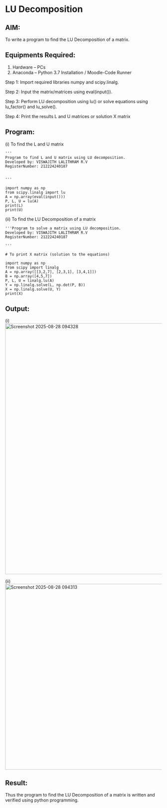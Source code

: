 # LU Decomposition 

## AIM:
To write a program to find the LU Decomposition of a matrix.

## Equipments Required:
1. Hardware – PCs
2. Anaconda – Python 3.7 Installation / Moodle-Code Runner

Step 1:
Import required libraries numpy and scipy.linalg.

Step 2:
Input the matrix/matrices using eval(input()).

Step 3:
Perform LU decomposition using lu() or solve equations using lu_factor() and lu_solve().

Step 4:
Print the results L and U matrices or solution X matrix

## Program:
(i) To find the L and U matrix
```
'''
Program to find L and U matrix using LU decomposition.
Developed by: VISWAJITH LALITHRAM R.V
RegisterNumber: 212224240187


'''

import numpy as np
from scipy.linalg import lu
A = np.array(eval(input()))
P, L, U = lu(A)
print(L)
print(U)
```
(ii) To find the LU Decomposition of a matrix
```
'''Program to solve a matrix using LU decomposition.
Developed by: VISWAJITH LALITHRAM R.V
RegisterNumber: 212224240187

'''

# To print X matrix (solution to the equations)

import numpy as np
from scipy import linalg
A = np.array([[3,2,7], [2,3,1], [3,4,1]])
B = np.array([4,5,7])
P, L, U = linalg.lu(A)
Y = np.linalg.solve(L, np.dot(P, B))
X = np.linalg.solve(U, Y)
print(X)
```

## Output:
(i)
<img width="986" height="806" alt="Screenshot 2025-08-28 094328" src="https://github.com/user-attachments/assets/d92237d4-6dd4-4d4a-a200-e95d8759d574" />

(ii)
<img width="717" height="597" alt="Screenshot 2025-08-28 094313" src="https://github.com/user-attachments/assets/da3faac4-308a-401a-b4a2-9837a4f9c860" />



## Result:
Thus the program to find the LU Decomposition of a matrix is written and verified using python programming.

